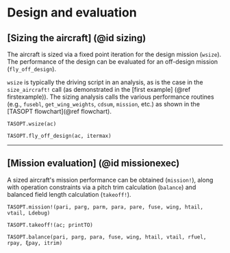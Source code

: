 # Design and evaluation

## [Sizing the aircraft] (@id sizing)

The aircraft is sized via a fixed point iteration for the design mission (`wsize`). The performance of the design can be evaluated for an off-design mission (`fly_off_design`).

`wsize` is typically the driving script in an analysis, as is the case in the `size_aircraft!` call (as demonstrated in the [first example] (@ref firstexample)). The sizing analysis calls the various performance routines (e.g., `fusebl`, `get_wing_weights`, `cdsum`, `mission`, etc.) as shown in the [TASOPT flowchart](@ref flowchart).

```@docs
TASOPT.wsize(ac)

TASOPT.fly_off_design(ac, itermax)
```
---

## [Mission evaluation] (@id missionexec)
A sized aircraft's mission performance can be obtained (`mission!`), along with operation constraints via a pitch trim calculation (`balance`) and balanced field length calculation (`takeoff!`).

```@docs
TASOPT.mission!(pari, parg, parm, para, pare, fuse, wing, htail, vtail, Ldebug)

TASOPT.takeoff!(ac; printTO)

TASOPT.balance(pari, parg, para, fuse, wing, htail, vtail, rfuel, rpay, ξpay, itrim)

```

